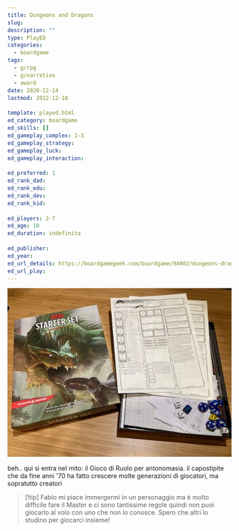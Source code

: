 ```yaml
---
title: Dungeons and Dragons
slug: 
description: ""
type: PlayED
categories:
  - boardgame
tags:
  - g/rpg
  - g/narrativo
  - award
date: 2020-12-14
lastmod: 2022-12-18

template: played.html
ed_category: boardgame
ed_skills: []
ed_gameplay_complex: 1-3
ed_gameplay_strategy: 
ed_gameplay_luck: 
ed_gameplay_interaction: 

ed_preferred: 1
ed_rank_dad: 
ed_rank_edu: 
ed_rank_dev: 
ed_rank_kid: 

ed_players: 2-7
ed_age: 10
ed_duration: indefinita

ed_publisher: 
ed_year: 
ed_url_details: https://boardgamegeek.com/boardgame/94902/dungeons-dragons-starter-set
ed_url_play: 
---
```


![](../../assets/img/played/boardgame/dnd.webp)

beh.. qui si entra nel mito: il Gioco di Ruolo per antonomasia. il capostipite che da fine anni '70 ha fatto crescere molte generazioni di giocatori, ma sopratutto creatori

> [!tip] Fabio
> mi piace immergermi in un personaggio ma è molto difficile fare il Master e ci sono tantissime regole quindi non puoi giocarlo al volo con uno che non lo conosce. Spero che altri lo studino per giocarci insieme!


